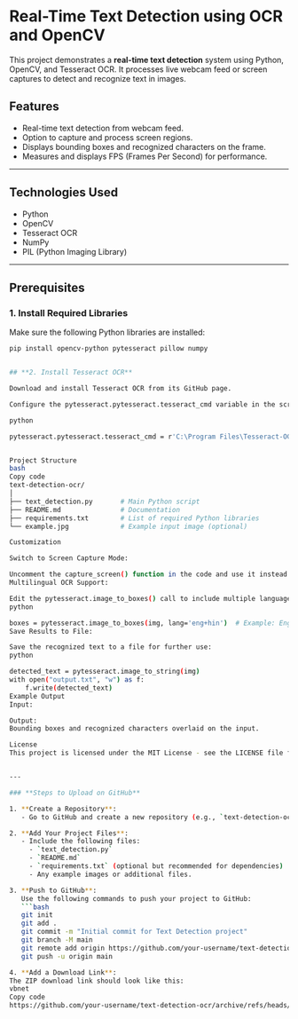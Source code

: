 # Real-Time Text Detection using OCR and OpenCV

This project demonstrates a **real-time text detection** system using Python, OpenCV, and Tesseract OCR. It processes live webcam feed or screen captures to detect and recognize text in images.

## **Features**
- Real-time text detection from webcam feed.
- Option to capture and process screen regions.
- Displays bounding boxes and recognized characters on the frame.
- Measures and displays FPS (Frames Per Second) for performance.

---

## **Technologies Used**
- Python
- OpenCV
- Tesseract OCR
- NumPy
- PIL (Python Imaging Library)

---

## **Prerequisites**
### 1. Install Required Libraries
Make sure the following Python libraries are installed:
```bash
pip install opencv-python pytesseract pillow numpy


## **2. Install Tesseract OCR**

Download and install Tesseract OCR from its GitHub page.

Configure the pytesseract.pytesseract.tesseract_cmd variable in the script to point to the installed Tesseract executable. Example:

python

pytesseract.pytesseract.tesseract_cmd = r'C:\Program Files\Tesseract-OCR\tesseract.exe'


Project Structure
bash
Copy code
text-detection-ocr/
│
├── text_detection.py       # Main Python script
├── README.md               # Documentation
├── requirements.txt        # List of required Python libraries
└── example.jpg             # Example input image (optional)

Customization

Switch to Screen Capture Mode:

Uncomment the capture_screen() function in the code and use it instead of the webcam feed.
Multilingual OCR Support:

Edit the pytesseract.image_to_boxes() call to include multiple languages:
python

boxes = pytesseract.image_to_boxes(img, lang='eng+hin')  # Example: English + Hindi
Save Results to File:

Save the recognized text to a file for further use:
python

detected_text = pytesseract.image_to_string(img)
with open("output.txt", "w") as f:
    f.write(detected_text)
Example Output
Input:

Output:
Bounding boxes and recognized characters overlaid on the input.

License
This project is licensed under the MIT License - see the LICENSE file for details.


---

### **Steps to Upload on GitHub**

1. **Create a Repository**:
   - Go to GitHub and create a new repository (e.g., `text-detection-ocr`).

2. **Add Your Project Files**:
   - Include the following files:
     - `text_detection.py`
     - `README.md`
     - `requirements.txt` (optional but recommended for dependencies)
     - Any example images or additional files.

3. **Push to GitHub**:
   Use the following commands to push your project to GitHub:
   ```bash
   git init
   git add .
   git commit -m "Initial commit for Text Detection project"
   git branch -M main
   git remote add origin https://github.com/your-username/text-detection-ocr.git
   git push -u origin main

4. **Add a Download Link**:
The ZIP download link should look like this:
vbnet
Copy code
https://github.com/your-username/text-detection-ocr/archive/refs/heads/main.zip


